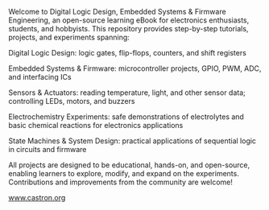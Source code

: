 Welcome to Digital Logic Design, Embedded Systems & Firmware Engineering, an open-source learning eBook for electronics enthusiasts, students, and hobbyists. This repository provides step-by-step tutorials, projects, and experiments spanning:

Digital Logic Design: logic gates, flip-flops, counters, and shift registers

Embedded Systems & Firmware: microcontroller projects, GPIO, PWM, ADC, and interfacing ICs

Sensors & Actuators: reading temperature, light, and other sensor data; controlling LEDs, motors, and buzzers

Electrochemistry Experiments: safe demonstrations of electrolytes and basic chemical reactions for electronics applications

State Machines & System Design: practical applications of sequential logic in circuits and firmware

All projects are designed to be educational, hands-on, and open-source, enabling learners to explore, modify, and expand on the experiments. Contributions and improvements from the community are welcome!

www.castron.org
